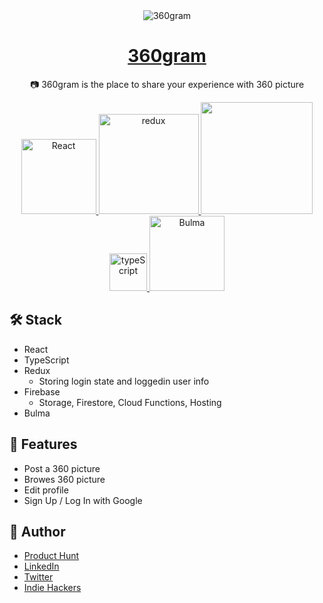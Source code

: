 <div align="center">
  <img alt="360gram" src="https://user-images.githubusercontent.com/980588/75618604-a34ef600-5b25-11ea-941d-ebb1d164f3d9.png" />
</div>

<div align="center">

# [360gram](https://360gram.co/)
 :camera: 360gram is the place to share your experience with 360 picture
 
<a href="https://reactjs.org/" target="_blank">
  <img width="120" alt="React" src="https://user-images.githubusercontent.com/980588/75618644-2d975a00-5b26-11ea-8769-111c7a07727a.png" />
</a>

<a href="https://redux.js.org/" target="_blank">
  <img alt="redux" width="160" src="https://user-images.githubusercontent.com/980588/75617661-0a18e300-5b17-11ea-8f41-cd197407d47f.png" />
</a>

<a href="https://firebase.google.com/" target="_blank">
  <img width="179" src="https://user-images.githubusercontent.com/980588/75617525-274cb200-5b15-11ea-811c-a5dcf58af58d.png" />
</a>

<a href="https://www.typescriptlang.org/" target="_blank">
  <img width="60" alt="typeScript" src="https://user-images.githubusercontent.com/980588/75617806-07b78880-5b19-11ea-9eae-b4dc17f3b1c3.png" />
</a>

<a href="https://bulma.io/" target="_blank">
  <img width="120" alt="Bulma" src="https://user-images.githubusercontent.com/980588/75618707-f7a6a580-5b26-11ea-80a0-96c1df54de8b.png" />
</a>

</div>

## :hammer_and_wrench: Stack

* React
* TypeScript
* Redux
  * Storing login state and loggedin user info
* Firebase
  * Storage, Firestore, Cloud Functions, Hosting
* Bulma

## :dizzy: Features

* Post a 360 picture
* Browes 360 picture
* Edit profile
* Sign Up / Log In with Google

## :eyes: Author

* [Product Hunt](https://www.producthunt.com/@taishi_kato)
* [LinkedIn](https://www.linkedin.com/in/takato0903/)
* [Twitter](https://twitter.com/taishikat0)
* [Indie Hackers](https://www.indiehackers.com/taishikato)
